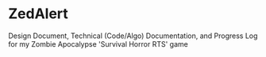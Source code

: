 # ZedAlert
Design Document, Technical (Code/Algo) Documentation, and Progress Log for my Zombie Apocalypse 'Survival Horror RTS' game
